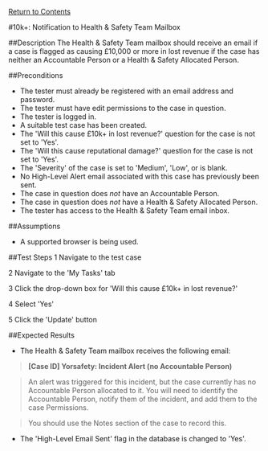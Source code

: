 [Return to Contents](https://github.com/infojam-james/test-cases/blob/master/Contents.md)

#10k+: Notification to Health & Safety Team Mailbox

##Description
The Health & Safety Team mailbox should receive an email if a case is flagged as causing £10,000 or more in lost revenue if the case has neither an Accountable Person or a Health & Safety Allocated Person.

##Preconditions
+ The tester must already be registered with an email address and password.
+ The tester must have edit permissions to the case in question.
+ The tester is logged in.
+ A suitable test case has been created.
+ The 'Will this cause £10k+ in lost revenue?' question for the case is not set to 'Yes'.
+ The 'Will this cause reputational damage?' question for the case is not set to 'Yes'.
+ The 'Severity' of the case is set to 'Medium', 'Low', or is blank.
+ No High-Level Alert email associated with this case has previously been sent.
+ The case in question does *not* have an Accountable Person.
+ The case in question does *not* have a Health & Safety Allocated Person.
+ The tester has access to the Health & Safety Team email inbox.

##Assumptions
+ A supported browser is being used.

##Test Steps
1 Navigate to the test case

2 Navigate to the 'My Tasks' tab

3 Click the drop-down box for 'Will this cause £10k+ in lost revenue?'

4 Select 'Yes'

5 Click the 'Update' button

##Expected Results

+ The Health & Safety Team mailbox receives the following email:

>**[Case ID] Yorsafety: Incident Alert (no Accountable Person)**

>An alert was triggered for this incident, but the case currently has no Accountable Person allocated to it.  You will need to identify the Accountable Person, notify them of the incident, and add them to the case Permissions.

>You should use the Notes section of the case to record this.

+ The 'High-Level Email Sent' flag in the database is changed to 'Yes'.

